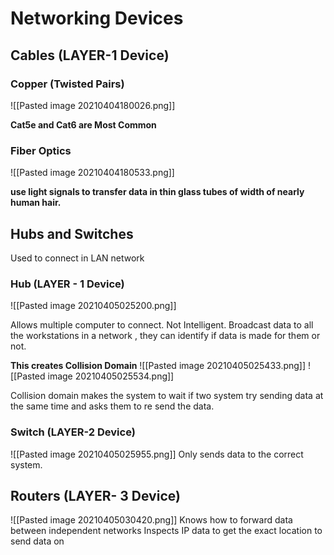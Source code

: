 # Networking Devices

## Cables (LAYER-1 Device)

### Copper (Twisted Pairs)
![[Pasted image 20210404180026.png]]

**Cat5e and Cat6 are Most Common**

### Fiber Optics
![[Pasted image 20210404180533.png]]

**use light signals to transfer data in thin glass tubes of width of nearly human hair.**


## Hubs and Switches
Used to connect in LAN network

### Hub (LAYER - 1 Device)
![[Pasted image 20210405025200.png]]

Allows multiple computer to connect.
Not Intelligent. Broadcast data to all the workstations in a network , they can identify if data is made for them or not.

**This creates Collision Domain**
![[Pasted image 20210405025433.png]]
![[Pasted image 20210405025534.png]]

Collision domain makes the system to wait if two system try sending data at the same time and asks them to re send the data.

### Switch (LAYER-2 Device)
![[Pasted image 20210405025955.png]]
Only sends data to the correct system.

## Routers (LAYER- 3 Device)
![[Pasted image 20210405030420.png]]
Knows how to forward data between independent networks
Inspects IP data to get the exact location to send data on 
